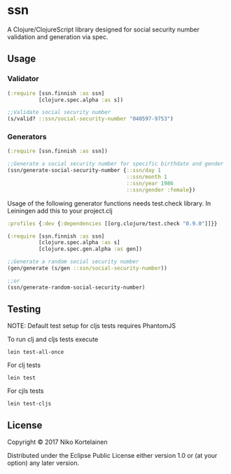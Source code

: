# ssn

A Clojure/ClojureScript library designed for social security number validation and generation via spec.

## Usage

### Validator

```clojure
(:require [ssn.finnish :as ssn]
          [clojure.spec.alpha :as s])

;;Validate social security number
(s/valid? ::ssn/social-security-number "040597-9753")
```
### Generators

```clojure
(:require [ssn.finnish :as ssn])

;;Generate a social security number for specific birthdate and gender
(ssn/generate-social-security-number {::ssn/day 1
                                      ::ssn/month 1
                                      ::ssn/year 1986
                                      ::ssn/gender :female})
```

Usage of the following generator functions needs test.check library. In Leiningen add this to your project.clj
```clojure
:profiles {:dev {:dependencies [[org.clojure/test.check "0.9.0"]]}}
```

```clojure
(:require [ssn.finnish :as ssn]
          [clojure.spec.alpha :as s]
          [clojure.spec.gen.alpha :as gen])

;;Generate a random social security number
(gen/generate (s/gen ::ssn/social-security-number))

;;or
(ssn/generate-random-social-security-number)
```

## Testing

NOTE: Default test setup for cljs tests requires PhantomJS 

To run clj and cljs tests execute
```
lein test-all-once
```

For clj tests
```
lein test
```

For cjls tests
```
lein test-cljs
```
## License

Copyright © 2017 Niko Kortelainen

Distributed under the Eclipse Public License either version 1.0 or (at
your option) any later version.
